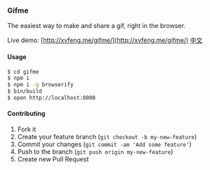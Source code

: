 ### Gifme
The easiest way to make and share a gif, right in the browser.

Live demo:
[http://xvfeng.me/gifme/](http://xvfeng.me/gifme/)
[中文](http://xvfeng.me/gifme/cn.html)

#### Usage
```bash
$ cd gifme
$ npm i
$ npm i -g browserify
$ bin/build
$ open http://localhost:8000
```

#### Contributing

1. Fork it
2. Create your feature branch (`git checkout -b my-new-feature`)
3. Commit your changes (`git commit -am 'Add some feature'`)
4. Push to the branch (`git push origin my-new-feature`)
5. Create new Pull Request